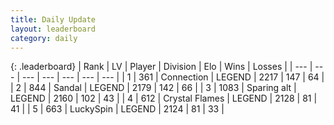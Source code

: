 ```yaml
---
title: Daily Update
layout: leaderboard
category: daily
---
```


{: .leaderboard}
| Rank | LV | Player | Division | Elo | Wins | Losses |
| --- | --- | --- | --- | --- | --- | --- |
| <span data-change="0">1</span> | 361 | <span title="ID: 539711">Connection</span> | LEGEND | <span data-change="-2">2217</span> | <span data-change="9">147</span> | <span data-change="3">64</span> |
| <span data-change="1">2</span> | 844 | <span title="ID: 315148">Sandal</span> | LEGEND | <span data-change="54">2179</span> | <span data-change="13">142</span> | <span data-change="2">66</span> |
| <span data-change="3">3</span> | 1083 | <span title="ID: 203132">Sparing alt</span> | LEGEND | <span data-change="79">2160</span> | <span data-change="13">102</span> | <span data-change="1">43</span> |
| <span data-change="0">4</span> | 612 | <span title="ID: 163201">Crystal Flames</span> | LEGEND | <span data-change="28">2128</span> | <span data-change="8">81</span> | <span data-change="3">41</span> |
| <span data-change="-3">5</span> | 663 | <span title="ID: 498412">LuckySpin</span> | LEGEND | <span data-change="-6">2124</span> | <span data-change="1">81</span> | <span data-change="1">33</span> |